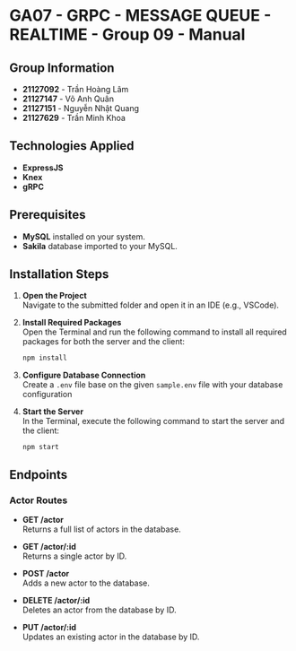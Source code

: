 # GA07 - GRPC - MESSAGE QUEUE - REALTIME - Group 09 - Manual

## Group Information
- **21127092** - Trần Hoàng Lâm
- **21127147** - Võ Anh Quân
- **21127151** - Nguyễn Nhật Quang
- **21127629** - Trần Minh Khoa

## Technologies Applied
- **ExpressJS**
- **Knex**
- **gRPC**

## Prerequisites
- **MySQL** installed on your system.
- **Sakila** database imported to your MySQL.

## Installation Steps

1. **Open the Project**  
   Navigate to the submitted folder and open it in an IDE (e.g., VSCode).

2. **Install Required Packages**  
   Open the Terminal and run the following command to install all required packages for both the server and the client:
   ```bash
   npm install
   ```

3. **Configure Database Connection**  
   Create a `.env` file base on the given `sample.env` file with your database configuration

4. **Start the Server**  
   In the Terminal, execute the following command to start the server and the client:
   ```
   npm start
   ```

## Endpoints

### Actor Routes
- **GET /actor**  
  Returns a full list of actors in the database.

- **GET /actor/:id**  
  Returns a single actor by ID.

- **POST /actor**  
  Adds a new actor to the database.

- **DELETE /actor/:id**  
  Deletes an actor from the database by ID.

- **PUT /actor/:id**  
  Updates an existing actor in the database by ID.